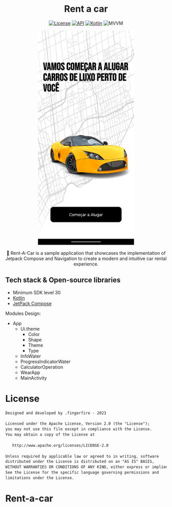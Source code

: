 <h1 align="center"> Rent a car </h1>

<p align="center">
  <a href="https://opensource.org/licenses/Apache-2.0"><img alt="License" src="https://img.shields.io/badge/License-Apache%202.0-blue.svg"/></a>
  <a href="https://android-arsenal.com/api?level=30"><img alt="API" src="https://img.shields.io/badge/API-26%2B-brightgreen.svg?style=flat"/></a>
  <a href="https://kotlinlang.org"><img alt="Kotlin" src="https://img.shields.io/badge/Kotlin-1.10.xx-blue"/></a>
  <img alt="MVVM" src="https://img.shields.io/badge/Jetpack Compose-Interface-orange"/>
</p>

<p align="center">
  <img src="https://github.com/marlonsantini/Rent-a-car/blob/master/startScreen.png" width="300"><br>
</p>

<p align="center">
🚗 Rent-A-Car is a sample application that showcases the implementation of Jetpack Compose and Navigation to create a modern and intuitive car rental experience.
</p>

## Tech stack & Open-source libraries
- Minimum SDK level 30
- [Kotlin](https://kotlinlang.org/)
- [JetPack Compose](https://developer.android.com/jetpack/compose)

Modules Design:
- App
  - Ui.theme
    - Color
    - Shape
    - Theme
    - Type
   - InfoWater
   - ProgressIndicatorWater
   - CalculatorOperation
   - WearApp
   - MainActivity

# License
```xml
Designed and developed by .fingerfire - 2023 

Licensed under the Apache License, Version 2.0 (the "License");
you may not use this file except in compliance with the License.
You may obtain a copy of the License at

   http://www.apache.org/licenses/LICENSE-2.0

Unless required by applicable law or agreed to in writing, software
distributed under the License is distributed on an "AS IS" BASIS,
WITHOUT WARRANTIES OR CONDITIONS OF ANY KIND, either express or implied.
See the License for the specific language governing permissions and
limitations under the License.
```
# Rent-a-car
